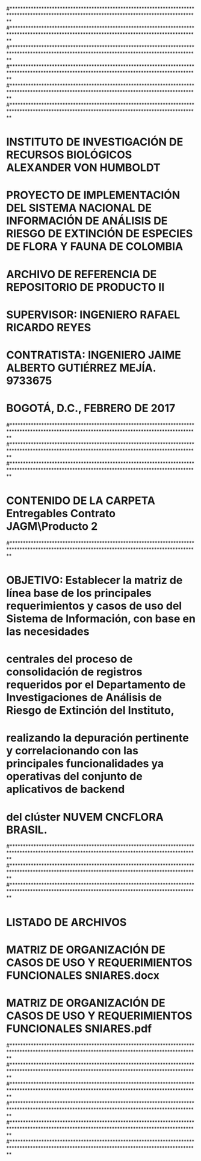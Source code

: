 #***********************************************************************************************************************************************
#***********************************************************************************************************************************************
#***********************************************************************************************************************************************
#***********************************************************************************************************************************************
#***********************************************************************************************************************************************
#***********************************************************************************************************************************************
#  INSTITUTO DE INVESTIGACIÓN DE RECURSOS BIOLÓGICOS ALEXANDER VON HUMBOLDT
#  PROYECTO DE IMPLEMENTACIÓN DEL SISTEMA NACIONAL DE INFORMACIÓN DE ANÁLISIS DE RIESGO DE EXTINCIÓN DE ESPECIES DE FLORA Y FAUNA DE COLOMBIA
#  ARCHIVO DE REFERENCIA DE REPOSITORIO DE PRODUCTO II
#  SUPERVISOR:  INGENIERO RAFAEL RICARDO REYES
#  CONTRATISTA:  INGENIERO JAIME ALBERTO GUTIÉRREZ MEJÍA.  9733675
#  BOGOTÁ, D.C., FEBRERO DE 2017
#***********************************************************************************************************************************************
#***********************************************************************************************************************************************
#***********************************************************************************************************************************************
#  CONTENIDO DE LA CARPETA Entregables Contrato JAGM\Producto 2
#***********************************************************************************************************************************************
#  OBJETIVO:  Establecer la matriz de línea base de los principales requerimientos y casos de uso del Sistema de Información, con base en las necesidades
#  centrales del proceso de consolidación de registros requeridos por el Departamento de Investigaciones de Análisis de Riesgo de Extinción del Instituto,
#  realizando la depuración pertinente y correlacionando con las principales funcionalidades ya operativas del conjunto de aplicativos de backend 
#  del clúster NUVEM CNCFLORA BRASIL.
#***********************************************************************************************************************************************
#***********************************************************************************************************************************************
#***********************************************************************************************************************************************
#  LISTADO DE ARCHIVOS
#  MATRIZ DE ORGANIZACIÓN DE CASOS DE USO Y REQUERIMIENTOS FUNCIONALES SNIARES.docx
#  MATRIZ DE ORGANIZACIÓN DE CASOS DE USO Y REQUERIMIENTOS FUNCIONALES SNIARES.pdf
#***********************************************************************************************************************************************
#***********************************************************************************************************************************************
#***********************************************************************************************************************************************
#***********************************************************************************************************************************************
#***********************************************************************************************************************************************
#***********************************************************************************************************************************************
